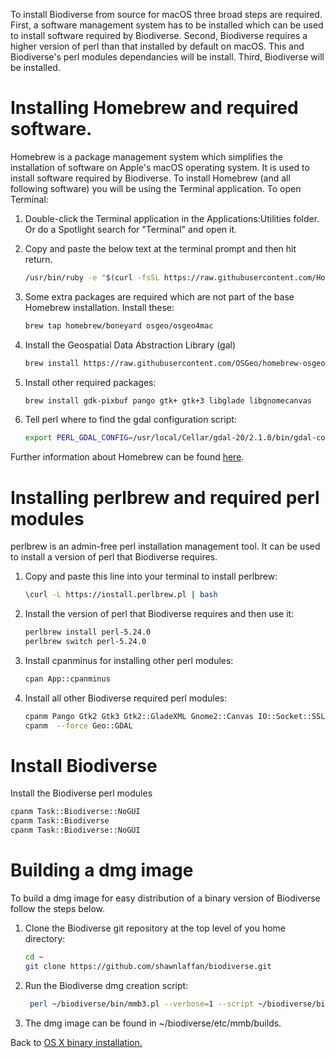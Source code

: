 To install Biodiverse from source for macOS three broad steps are required. First, a software management system has to be installed which can be used to install software required by Biodiverse. Second, Biodiverse requires a higher version of perl than that installed by default on macOS. This and Biodiverse's perl modules dependancies will be install. Third, Biodiverse will be installed.

# Installing Homebrew and required software.
Homebrew is a package management system which simplifies the installation of software on Apple's macOS operating system. It is used to install software required by Biodiverse. To install Homebrew (and all following software) you will be using the Terminal application. To open Terminal:
1. Double-click the Terminal application in the Applications:Utilities folder. Or do a Spotlight search for "Terminal" and open it.
2. Copy and paste the below text at the terminal prompt and then hit return.
   ```sh
   /usr/bin/ruby -e "$(curl -fsSL https://raw.githubusercontent.com/Homebrew/install/master/install)"
   ```
3. Some extra packages are required which are not part of the base Homebrew installation. Install these:

   ```sh
   brew tap homebrew/boneyard osgeo/osgeo4mac
   ```
4. Install the Geospatial Data Abstraction Library (gal)
   ```sh
   brew install https://raw.githubusercontent.com/OSGeo/homebrew-osgeo4mac/master/boneyard/gdal-20.rb
   ```
5. Install other required packages:
   ```sh
   brew install gdk-pixbuf pango gtk+ gtk+3 libglade libgnomecanvas
   ```
5. Tell perl where to find the gdal configuration script:
   ```sh 
   export PERL_GDAL_CONFIG=/usr/local/Cellar/gdal-20/2.1.0/bin/gdal-config
   ```
Further information about Homebrew can be found [here](https://brew.sh).

# Installing perlbrew and required perl modules
perlbrew is an admin-free perl installation management tool. It can be used to install a version of perl that Biodiverse requires. 
1. Copy and paste this line into your terminal to install perlbrew:
   ```sh
   \curl -L https://install.perlbrew.pl | bash
   ```
2. Install the version of perl that Biodiverse requires and then use it:
   ```sh
   perlbrew install perl-5.24.0
   perlbrew switch perl-5.24.0
   ```
3. Install cpanminus for installing other perl modules:
   ```sh
   cpan App::cpanminus
   ```
4. Install all other Biodiverse required perl modules:
   ```sh
   cpanm Pango Gtk2 Gtk3 Gtk2::GladeXML Gnome2::Canvas IO::Socket::SSL.pm Glib::Object::Introspection PAR::Packer
   cpanm  --force Geo::GDAL
   ```
# Install Biodiverse
Install the Biodiverse perl modules
   ```sh
   cpanm Task::Biodiverse::NoGUI
   cpanm Task::Biodiverse
   cpanm Task::Biodiverse::NoGUI
   ```
# Building a dmg image
To build a dmg image for easy distribution of a binary version of Biodiverse follow the steps below.

1. Clone the Biodiverse git repository at the top level of you home directory:
   ```sh
   cd ~
   git clone https://github.com/shawnlaffan/biodiverse.git
   ```
2. Run the Biodiverse dmg creation script:
   ```sh
    perl ~/biodiverse/bin/mmb3.pl --verbose=1 --script ~/biodiverse/bin/BiodiverseGUI.pl -i ~/biodiverse/bin/Biodiverse_icon.ico --lib_path=/usr/local/lib
   ```
3. The dmg image can be found in ~/biodiverse/etc/mmb/builds.

Back to [OS X binary installation.](https://github.com/shawnlaffan/biodiverse/wiki/OSX_binary_installation)